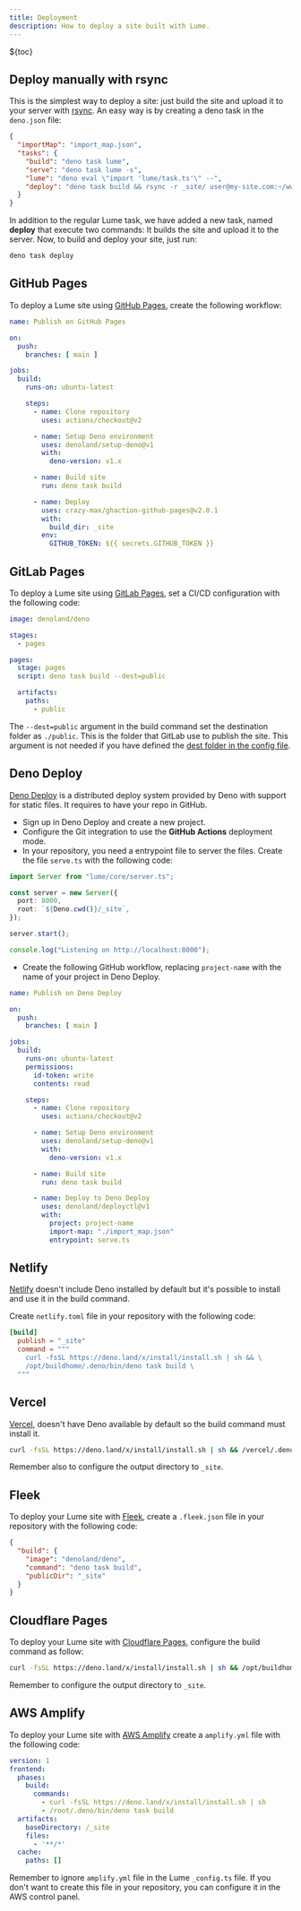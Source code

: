 ```yaml
---
title: Deployment
description: How to deploy a site built with Lume.
---
```


${toc}

## Deploy manually with rsync

This is the simplest way to deploy a site: just build the site and upload it to
your server with [rsync](https://en.wikipedia.org/wiki/Rsync). An easy way is by
creating a deno task in the `deno.json` file:

```json
{
  "importMap": "import_map.json",
  "tasks": {
    "build": "deno task lume",
    "serve": "deno task lume -s",
    "lume": "deno eval \"import 'lume/task.ts'\" --",
    "deploy": "deno task build && rsync -r _site/ user@my-site.com:~/www"
  }
}
```

In addition to the regular Lume task, we have added a new task, named **deploy**
that execute two commands: It builds the site and upload it to the server. Now,
to build and deploy your site, just run:

```sh
deno task deploy
```

## GitHub Pages

To deploy a Lume site using [GitHub Pages](https://pages.github.com/), create
the following workflow:

```yml
name: Publish on GitHub Pages

on:
  push:
    branches: [ main ]

jobs:
  build:
    runs-on: ubuntu-latest

    steps:
      - name: Clone repository
        uses: actions/checkout@v2

      - name: Setup Deno environment
        uses: denoland/setup-deno@v1
        with:
          deno-version: v1.x

      - name: Build site
        run: deno task build

      - name: Deploy
        uses: crazy-max/ghaction-github-pages@v2.0.1
        with:
          build_dir: _site
        env:
          GITHUB_TOKEN: ${{ secrets.GITHUB_TOKEN }}
```

## GitLab Pages

To deploy a Lume site using
[GitLab Pages](https://docs.gitlab.com/ee/user/project/pages/), set a CI/CD
configuration with the following code:

<lume-code>

```yml {title=".gitlab-ci.yml"}
image: denoland/deno

stages:
  - pages

pages:
  stage: pages
  script: deno task build --dest=public

  artifacts:
    paths:
      - public
```

The `--dest=public` argument in the build command set the destination folder as
`./public`. This is the folder that GitLab use to publish the site. This
argument is not needed if you have defined the
[dest folder in the config file](/docs/configuration/config-file.md#dest).

</lume-code>

## Deno Deploy

[Deno Deploy](https://deno.com/deploy) is a distributed deploy system provided
by Deno with support for static files. It requires to have your repo in GitHub.

- Sign up in Deno Deploy and create a new project.
- Configure the Git integration to use the **GitHub Actions** deployment mode.
- In your repository, you need a entrypoint file to server the files. Create the
  file `serve.ts` with the following code:

```ts
import Server from "lume/core/server.ts";

const server = new Server({
  port: 8000,
  root: `${Deno.cwd()}/_site`,
});

server.start();

console.log("Listening on http://localhost:8000");
```

- Create the following GitHub workflow, replacing `project-name` with the name
  of your project in Deno Deploy.

```yml
name: Publish on Deno Deploy

on:
  push:
    branches: [ main ]

jobs:
  build:
    runs-on: ubuntu-latest
    permissions:
      id-token: write
      contents: read

    steps:
      - name: Clone repository
        uses: actions/checkout@v2

      - name: Setup Deno environment
        uses: denoland/setup-deno@v1
        with:
          deno-version: v1.x

      - name: Build site
        run: deno task build

      - name: Deploy to Deno Deploy
        uses: denoland/deployctl@v1
        with:
          project: project-name
          import-map: "./import_map.json"
          entrypoint: serve.ts
```

## Netlify

[Netlify](https://www.netlify.com/) doesn't include Deno installed by default
but it's possible to install and use it in the build command.

Create `netlify.toml` file in your repository with the following code:

<lume-code>

```toml {title="netlify.toml"}
[build]
  publish = "_site"
  command = """
    curl -fsSL https://deno.land/x/install/install.sh | sh && \
    /opt/buildhome/.deno/bin/deno task build \
  """
```

</lume-code>

## Vercel

[Vercel](https://vercel.com/), doesn't have Deno available by default so the
build command must install it.

```sh
curl -fsSL https://deno.land/x/install/install.sh | sh && /vercel/.deno/bin/deno task build
```

Remember also to configure the output directory to `_site`.

## Fleek

To deploy your Lume site with [Fleek](https://fleek.co/), create a `.fleek.json`
file in your repository with the following code:

<lume-code>

```json {title=".fleek.json"}
{
  "build": {
    "image": "denoland/deno",
    "command": "deno task build",
    "publicDir": "_site"
  }
}
```

</lume-code>

## Cloudflare Pages

To deploy your Lume site with [Cloudflare Pages](https://pages.cloudflare.com/),
configure the build command as follow:

```sh
curl -fsSL https://deno.land/x/install/install.sh | sh && /opt/buildhome/.deno/bin/deno task build
```

Remember to configure the output directory to `_site`.

## AWS Amplify

To deploy your Lume site with [AWS Amplify](https://aws.amazon.com/amplify/)
create a `amplify.yml` file with the following code:

<lume-code>

```yaml {title="amplify.yml"}
version: 1
frontend:
  phases:
    build:
      commands:
        - curl -fsSL https://deno.land/x/install/install.sh | sh
        - /root/.deno/bin/deno task build
  artifacts:
    baseDirectory: /_site
    files:
      - '**/*'
  cache:
    paths: []
```

</lume-code>

Remember to ignore `amplify.yml` file in the Lume `_config.ts` file. If you
don't want to create this file in your repository, you can configure it in the
AWS control panel.
